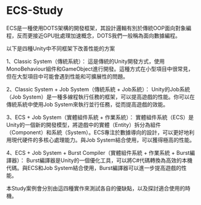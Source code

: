 # ECS-Study
ECS是一種使用DOTS架構的開發框架，其設計邏輯有別於傳統OOP面向對象編程，反而更接近GPU批處理加速概念，DOTS我們一般稱為面向數據編程。

以下是四種Unity中不同框架下改善性能的方案

1、Classic System（傳統系統）：
這是傳統的Unity開發方式，使用MonoBehaviour組件和GameObject進行開發。這種方式在小型項目中很常見，但在大型項目中可能會遇到性能和可擴展性的問題。

2、Classic System + Job System（傳統系統 + Job系統）：
Unity的Job系統（Job System）是一種多線程執行任務的框架，可以提高遊戲的性能。你可以在傳統系統中使用Job System來執行並行任務，從而提高遊戲的效能。

3、ECS + Job System（實體組件系統 + 作業系統）：
實體組件系統（ECS）是Unity的一個新的開發模型，將遊戲中的實體（Entity）拆分為組件（Component）和系統（System）。ECS專注於數據導向的設計，可以更好地利用現代硬件的多核心處理能力。與Job System結合使用，可以獲得極高的性能。

4、ECS + Job System + Burst Compiler（實體組件系統 + 作業系統 + Burst編譯器）：
Burst編譯器是Unity的一個優化工具，可以將C#代碼轉換為高效的本機代碼。與ECS和Job System結合使用，Burst編譯器可以進一步提高遊戲的性能。

本Study案例會分別由這四種實作來測試各自的優缺點，以及探討適合使用的時機。
